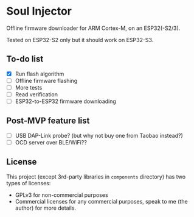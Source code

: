 # Soul Injector

Offline firmware downloader for ARM Cortex-M, on an ESP32(-S2/3).

Tested on ESP32-S2 only but it should work on ESP32-S3.

## To-do list

- [x] Run flash algorithm
- [ ] Offline firmware flashing
- [ ] More tests
- [ ] Read verification
- [ ] ESP32-to-ESP32 firmware downloading
 
## Post-MVP feature list

- [ ] USB DAP-Link probe? (but why not buy one from Taobao instead?)
- [ ] OCD server over BLE/WiFi??

## License

This project (except 3rd-party libraries in `components` directory) has two types of licenses:
  - GPLv3 for non-commercial purposes
  - Commercial licenses for any commercial purposes, speak to me (the author) for more details.

